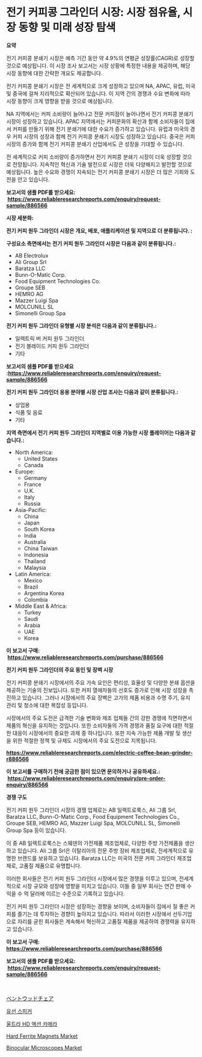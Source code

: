 <p><h1>전기 커피콩 그라인더 시장: 시장 점유율, 시장 동향 및 미래 성장 탐색</h1></p><p><strong>요약</strong></p>
<p><p>전기 커피콩 분쇄기 시장은 예측 기간 동안 약 4.9%의 연평균 성장률(CAGR)로 성장할 것으로 예상됩니다. 이 시장 조사 보고서는 시장 상황에 특정한 내용을 제공하며, 해당 시장 동향에 대한 간략한 개요도 제공합니다. </p><p>전기 커피콩 분쇄기 시장은 전 세계적으로 크게 성장하고 있으며 NA, APAC, 유럽, 미국 및 중국에 걸쳐 지리적으로 확산되어 있습니다. 이 지역 간의 경쟁과 수요 변화에 따라 시장 동향이 크게 영향을 받을 것으로 예상됩니다.</p><p>NA 지역에서는 커피 소비량이 늘어나고 전문 커피점이 늘어나면서 전기 커피콩 분쇄기 시장이 성장하고 있습니다. APAC 지역에서는 커피문화의 확산과 함께 소비자들이 집에서 커피를 만들기 위해 전기 분쇄기에 대한 수요가 증가하고 있습니다. 유럽과 미국의 경우 커피 시장의 성장과 함께 전기 커피콩 분쇄기 시장도 성장하고 있습니다. 중국은 커피 시장의 증가와 함께 전기 커피콩 분쇄기 산업에서도 큰 성장을 기대할 수 있습니다.</p><p>전 세계적으로 커피 소비량이 증가하면서 전기 커피콩 분쇄기 시장이 더욱 성장할 것으로 전망됩니다. 지속적인 혁신과 기술 발전으로 시장은 더욱 다양해지고 발전할 것으로 예상됩니다. 높은 수요와 경쟁이 지속되는 전기 커피콩 분쇄기 시장은 더 많은 기회와 도전을 안고 있습니다.</p></p>
<p><strong>보고서의 샘플 PDF를 받으세요: &nbsp;<a href="https://www.reliableresearchreports.com/enquiry/request-sample/886566">https://www.reliableresearchreports.com/enquiry/request-sample/886566</a></strong></p>
<p><strong>시장 세분화:</strong></p>
<p><strong> 전기 커피 원두 그라인더 시장은 개요, 배포, 애플리케이션 및 지역으로 더 분류됩니다. :</strong></p>
<p><strong>구성요소 측면에서는 전기 커피 원두 그라인더 시장은 다음과 같이 분류됩니다.:</strong></p>
<p><ul><li>AB Electrolux</li><li>Ali Group Srl</li><li>Baratza LLC</li><li>Bunn-O-Matic Corp.</li><li>Food Equipment Technologies Co.</li><li>Groupe SEB</li><li>HEMRO AG</li><li>Mazzer Luigi Spa</li><li>MOLCUNILL SL</li><li>Simonelli Group Spa</li></ul></p>
<p><strong> 전기 커피 원두 그라인더 유형별 시장 분석은 다음과 같이 분류됩니다.:</strong></p>
<p><ul><li>일렉트릭 버 커피 원두 그라인더</li><li>전기 블레이드 커피 원두 그라인더</li><li>기타</li></ul></p>
<p><strong>보고서의 샘플 PDF를 받으세요 :<a href="https://www.reliableresearchreports.com/enquiry/request-sample/886566">https://www.reliableresearchreports.com/enquiry/request-sample/886566</a></strong></p>
<p><strong> 전기 커피 원두 그라인더 응용 분야별 시장 산업 조사는 다음과 같이 분류됩니다.:</strong></p>
<p><ul><li>상업용</li><li>식품 및 음료</li><li>기타</li></ul></p>
<p><strong>지역 측면에서 전기 커피 원두 그라인더 지역별로 이용 가능한 시장 플레이어는 다음과 같습니다.:</strong></p>
<p><ul>
    <li>
        North America:
        <ul>
            <li>United States</li>
            <li>Canada</li>
        </ul>
    </li>
    <li>
        Europe:
        <ul>
            <li>Germany</li>
            <li>France</li>
            <li>U.K.</li>
            <li>Italy</li>
            <li>Russia</li>
        </ul>
    </li>
    <li>
        Asia-Pacific:
        <ul>
            <li>China</li>
            <li>Japan</li>
            <li>South Korea</li>
            <li>India</li>
            <li>Australia</li>
            <li>China Taiwan</li>
            <li>Indonesia</li>
            <li>Thailand</li>
            <li>Malaysia</li>
        </ul>
    </li>
    <li>
        Latin America:
        <ul>
            <li>Mexico</li>
            <li>Brazil</li>
            <li>Argentina Korea</li>
            <li>Colombia</li>
        </ul>
    </li>
    <li>
        Middle East & Africa:
        <ul>
            <li>Turkey</li>
            <li>Saudi</li>
            <li>Arabia</li>
            <li>UAE</li>
            <li>Korea</li>
        </ul>
    </li>
    </ul></p>
<p><strong>이 보고서 구매: &nbsp;<a href="https://www.reliableresearchreports.com/purchase/886566">https://www.reliableresearchreports.com/purchase/886566</a></strong></p>
<p><strong>전기 커피 원두 그라인더의 주요 동인 및 장벽 시장</strong></p>
<p><p>전기 커피콩 분쇄기 시장에서의 주요 가속 요인은 편리성, 효율성 및 다양한 분쇄 옵션을 제공하는 기술의 진보입니다. 또한 커피 열애자들의 선호도 증가로 인해 시장 성장을 촉진하고 있습니다. 그러나 시장에서의 주요 장벽은 고가의 제품 비용과 수명 주기, 유지 관리 및 청소에 대한 복잡성 등입니다.</p><p>시장에서의 주요 도전은 급격한 기술 변화와 제조 업체들 간의 강한 경쟁에 직면하면서 제품의 혁신을 유지하는 것입니다. 또한 소비자들의 가격 경쟁과 품질 요구에 대한 적절한 대응이 시장에서의 중요한 과제 중 하나입니다. 또한 지속 가능한 제품 개발 및 생산을 위한 적절한 정책 및 규제도 시장에서의 주요 도전으로 지목됩니다.</p></p>
<p><strong><a href="https://www.reliableresearchreports.com/electric-coffee-bean-grinder-r886566">https://www.reliableresearchreports.com/electric-coffee-bean-grinder-r886566</a></strong></p>
<p><strong>이 보고서를 구매하기 전에 궁금한 점이 있으면 문의하거나 공유하세요.: &nbsp;<a href="https://www.reliableresearchreports.com/enquiry/pre-order-enquiry/886566">https://www.reliableresearchreports.com/enquiry/pre-order-enquiry/886566</a></strong></p>
<p><strong>경쟁 구도</strong></p>
<p><p>전기 커피 원두 그라인더 시장의 경쟁 업체로는 AB 일렉트로룩스, Ali 그룹 Srl, Baratza LLC, Bunn-O-Matic Corp., Food Equipment Technologies Co., Groupe SEB, HEMRO AG, Mazzer Luigi Spa, MOLCUNILL SL, Simonelli Group Spa 등이 있습니다.</p><p>이 중 AB 일렉트로룩스는 스웨덴의 가전제품 제조업체로, 다양한 주방 가전제품을 생산하고 있습니다. Ali 그룹 Srl은 이탈리아의 전문 주방 장비 제조업체로, 전세계적으로 유명한 브랜드를 보유하고 있습니다. Baratza LLC는 미국의 전문 커피 그라인더 제조업체로, 고품질 제품으로 유명합니다.</p><p>이러한 회사들은 전기 커피 원두 그라인더 시장에서 많은 경쟁을 이루고 있으며, 전세계적으로 시장 규모와 성장에 영향을 미치고 있습니다. 이들 중 일부 회사는 연간 판매 수익을 수 억 달러에 이르는 수준으로 기록하고 있습니다.</p><p>전기 커피 원두 그라인더 시장은 성장하는 경향을 보이며, 소비자들이 집에서 질 좋은 커피를 즐기는 데 투자하는 경향이 높아지고 있습니다. 따라서 이러한 시장에서 선두기업으로 자리를 굳힌 회사들은 계속해서 혁신하고 고품질 제품을 제공하여 경쟁력을 유지하고 있습니다.</p></p>
<p><strong>이 보고서 구매: &nbsp; <a href="https://www.reliableresearchreports.com/purchase/886566">https://www.reliableresearchreports.com/purchase/886566</a></strong></p>
<p><strong>보고서의 샘플 PDF를 받으세요: &nbsp;<a href="https://www.reliableresearchreports.com/enquiry/request-sample/886566">https://www.reliableresearchreports.com/enquiry/request-sample/886566</a></strong><strong></strong></p>
<p>&nbsp;</p>
<p><p><a href="https://github.com/mathieurico66/Market-Research-Report-List-1/blob/main/884333621762.md">ベントウッドチェア</a></p><p><a href="https://github.com/lkwggful07722/Market-Research-Report-List-1/blob/main/742188120035.md">유선 스피커</a></p><p><a href="https://github.com/ZacharyScthmitt4465/Market-Research-Report-List-1/blob/main/670168520036.md">울트라 HD 액션 카메라</a></p><p><a href="https://flame-sidecar-702.notion.site/Hard-Ferrite-Magnets-Market-with-the-goal-of-estimating-the-market-size-and-future-growth-potential--16ac7c9a71a34202bdf05c8177c34ac4">Hard Ferrite Magnets Market</a></p><p><a href="https://github.com/irfadac/Market-Research-Report-List-2/blob/main/binocular-microscopes-market.md">Binocular Microscopes Market</a></p></p>